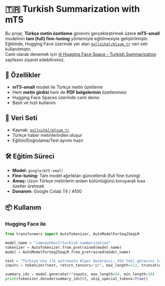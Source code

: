 # 🇹🇷 Turkish Summarization with mT5

Bu proje, **Türkçe metin özetleme** görevini gerçekleştirmek üzere **mT5-small** modelinin **tam (full) fine-tuning** yöntemiyle eğitilmesiyle geliştirilmiştir.  
Eğitimde, Hugging Face üzerinde yer alan [`gullnihal/mlsum_tr`](https://huggingface.co/datasets/gullnihal/mlsum_tr) veri seti kullanılmıştır.  
Canlı olarak denemek için [🌐 Hugging Face Space - Turkish Summarization](https://huggingface.co/spaces/iamseyhmus7/turkish-summarization) sayfasını ziyaret edebilirsiniz.

## 🚀 Özellikler
- **mT5-small** modeli ile Türkçe metin özetleme
- Hem **metin girdisi** hem de **PDF belgelerinin** özetlenmesi
- Hugging Face Spaces üzerinde canlı demo
- Basit ve hızlı kullanım

## 📂 Veri Seti
- Kaynak: [`gullnihal/mlsum_tr`](https://huggingface.co/datasets/gullnihal/mlsum_tr)
- Türkçe haber metinlerinden oluşur
- Eğitim/Doğrulama/Test ayrımı hazır

## 🛠️ Eğitim Süreci
- **Model:** `google/mt5-small`
- **Fine-tuning:** Tam model ağırlıkları güncellendi (full fine-tuning)
- **Amaç:** Uzun Türkçe metinlerin anlam bütünlüğünü koruyarak kısa özetler üretmek
- **Donanım:** Google Colab T4 / A100

## 📦 Kullanım
### Hugging Face ile
```python
from transformers import AutoTokenizer, AutoModelForSeq2SeqLM

model_name = "iamseyhmus7/turkish-summarization"
tokenizer = AutoTokenizer.from_pretrained(model_name)
model = AutoModelForSeq2SeqLM.from_pretrained(model_name)

text = "Türkiye'nin ilk astronotu Alper Gezeravcı, ISS'teki görevini tamamladı."
inputs = tokenizer(text, return_tensors="pt", max_length=512, truncation=True)

summary_ids = model.generate(**inputs, max_length=64, min_length=10)
print(tokenizer.decode(summary_ids[0], skip_special_tokens=True))
